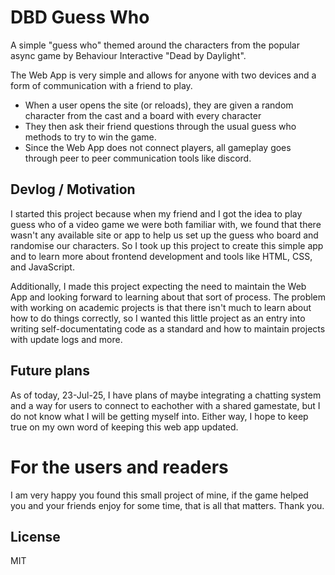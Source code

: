 # DBD Guess Who

A simple "guess who" themed around the characters from the popular async game by Behaviour Interactive "Dead by Daylight".

The Web App is very simple and allows for anyone with two devices and a form of communication with a friend to play.

- When a user opens the site (or reloads), they are given a random character from the cast and a board with every character
- They then ask their friend questions through the usual guess who methods to try to win the game.
- Since the Web App does not connect players, all gameplay goes through peer to peer communication tools like discord.

## Devlog / Motivation

I started this project because when my friend and I got the idea to play guess who of a video game we were both familiar with, we found that there wasn't any available site or app to help us set up the guess who board and randomise our characters. So I took up this project to create this simple app and to learn more about frontend development and tools like HTML, CSS, and JavaScript.

Additionally, I made this project expecting the need to maintain the Web App and looking forward to learning about that sort of process. The problem with working on academic projects is that there isn't much to learn about how to do things correctly, so I wanted this little project as an entry into writing self-documentating code as a standard and how to maintain projects with update logs and more.

## Future plans
As of today, 23-Jul-25, I have plans of maybe integrating a chatting system and a way for users to connect to eachother with a shared gamestate, but I do not know what I will be getting myself into. Either way, I hope to keep true on my own word of keeping this web app updated.

# For the users and readers
I am very happy you found this small project of mine, if the game helped you and your friends enjoy for some time, that is all that matters. Thank you.

## License
MIT
